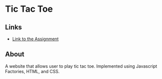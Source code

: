 # Tic Tac Toe

## Links
- [Link to the Assignment](https://www.theodinproject.com/lessons/javascript-tic-tac-toe)

## About
A website that allows user to play tic tac toe. Implemented using Javascript Factories, HTML, and CSS.

